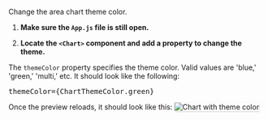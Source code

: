 Change the area chart theme color.

1) <strong>Make sure the `App.js` file is still open.</strong>

2) <strong>Locate the `<Chart>` component and add a property to change the theme.</strong>

The `themeColor` property specifies the theme color. Valid values are 'blue,' 'green,' 'multi,' etc. It should look like the following:

<pre class="file" data-target="clipboard">
themeColor={ChartThemeColor.green}
</pre>

Once the preview reloads, it should look like this:
<img src="area-chart/assets/theme.png" alt="Chart with theme color" style="box-shadow: rgba(3, 3, 3, 0.2) 0px 1.25px 2.5px 0px;" />
